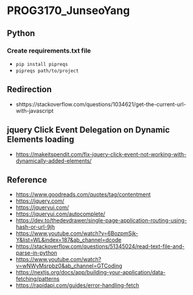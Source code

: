 # PROG3170_JunseoYang

## Python
### Create requirements.txt file
* `pip install pipreqs`
* `pipreqs path/to/project`

## Redirection
* shttps://stackoverflow.com/questions/1034621/get-the-current-url-with-javascript

## jquery Click Event Delegation on Dynamic Elements loading
* https://makeitspendit.com/fix-jquery-click-event-not-working-with-dynamically-added-elements/

## Reference
* https://www.goodreads.com/quotes/tag/contentment
* https://jquery.com/
* https://jqueryui.com/
* https://jqueryui.com/autocomplete/
* https://dev.to/thedevdrawer/single-page-application-routing-using-hash-or-url-9jh
* https://www.youtube.com/watch?v=6BozpmSjk-Y&list=WL&index=187&ab_channel=dcode
* https://stackoverflow.com/questions/51345024/read-text-file-and-parse-in-python
* https://www.youtube.com/watch?v=wNWyMsrpbz0&ab_channel=GTCoding
* https://nextjs.org/docs/app/building-your-application/data-fetching/patterns
* https://rapidapi.com/guides/error-handling-fetch